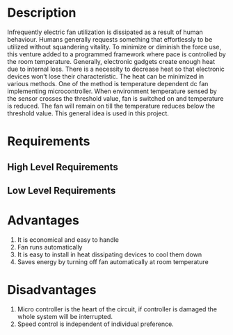 # Description
   Infrequently electric fan utilization is dissipated as a result of human behaviour. Humans generally requests something that effortlessly to be utilized without squandering vitality. To minimize or diminish the force use, this venture added to a programmed framework where pace is controlled by the room temperature.
   Generally, electronic gadgets create enough heat due to internal loss. There is a necessity to decrease heat so that electronic devices won’t lose their characteristic. The heat can be minimized in various methods. One of the method is temperature dependent dc fan implementing microcontroller. When environment temperature sensed by the sensor crosses the threshold value, fan is switched on and temperature is reduced. The fan will remain on till the temperature reduces below the threshold value. This general idea is used in this project.

# Requirements
## High Level Requirements
## Low Level Requirements

# Advantages
1. It is economical and easy to handle
2. Fan runs automatically
3. It is easy to install in heat dissipating devices to cool them down
4. Saves energy by turning off fan automatically at room temperature

# Disadvantages
1. Micro controller is the heart of the circuit, if controller is damaged the whole system will be interrupted.
2. Speed control is independent of individual preference.
